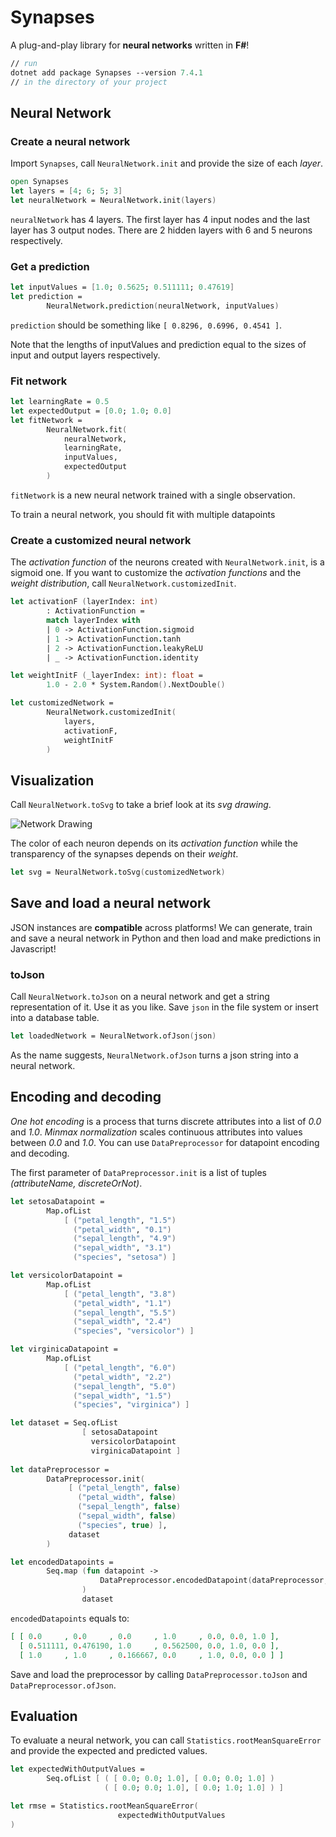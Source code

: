 # Synapses

A plug-and-play library for **neural networks** written in **F#**!

```fsharp
// run
dotnet add package Synapses --version 7.4.1
// in the directory of your project
```

## Neural Network

### Create a neural network

Import `Synapses`, call `NeuralNetwork.init` and provide the size of each _layer_.

```fsharp
open Synapses
let layers = [4; 6; 5; 3]
let neuralNetwork = NeuralNetwork.init(layers)
```

`neuralNetwork` has 4 layers. The first layer has 4 input nodes and the last layer has 3 output nodes.
There are 2 hidden layers with 6 and 5 neurons respectively.

### Get a prediction

```fsharp
let inputValues = [1.0; 0.5625; 0.511111; 0.47619]
let prediction =
        NeuralNetwork.prediction(neuralNetwork, inputValues)
```

`prediction` should be something like `[ 0.8296, 0.6996, 0.4541 ]`.

Note that the lengths of inputValues and prediction equal to the sizes of input and output layers respectively.

### Fit network

```fsharp
let learningRate = 0.5
let expectedOutput = [0.0; 1.0; 0.0]
let fitNetwork =
        NeuralNetwork.fit(
            neuralNetwork,
            learningRate,
            inputValues,
            expectedOutput
        )
```

`fitNetwork` is a new neural network trained with a single observation.

To train a neural network, you should fit with multiple datapoints

### Create a customized neural network

The _activation function_ of the neurons created with `NeuralNetwork.init`, is a sigmoid one.
If you want to customize the _activation functions_ and the _weight distribution_, call `NeuralNetwork.customizedInit`.

```fsharp
let activationF (layerIndex: int)
        : ActivationFunction =
        match layerIndex with
        | 0 -> ActivationFunction.sigmoid
        | 1 -> ActivationFunction.tanh
        | 2 -> ActivationFunction.leakyReLU
        | _ -> ActivationFunction.identity

let weightInitF (_layerIndex: int): float =
        1.0 - 2.0 * System.Random().NextDouble()

let customizedNetwork =
        NeuralNetwork.customizedInit(
            layers,
            activationF,
            weightInitF
        )
```

## Visualization

Call `NeuralNetwork.toSvg` to take a brief look at its _svg drawing_.

![Network Drawing](https://github.com/mrdimosthenis/FSharp.Synapses/blob/master/network-drawing.png?raw=true)

The color of each neuron depends on its _activation function_
while the transparency of the synapses depends on their _weight_.

```fsharp
let svg = NeuralNetwork.toSvg(customizedNetwork)
```

## Save and load a neural network

JSON instances are **compatible** across platforms!
We can generate, train and save a neural network in Python
and then load and make predictions in Javascript!

### toJson

Call `NeuralNetwork.toJson` on a neural network and get a string representation of it.
Use it as you like. Save `json` in the file system or insert into a database table.

```fsharp
let loadedNetwork = NeuralNetwork.ofJson(json)
```

As the name suggests, `NeuralNetwork.ofJson` turns a json string into a neural network.

## Encoding and decoding

_One hot encoding_ is a process that turns discrete attributes into a list of _0.0_ and _1.0_.
_Minmax normalization_ scales continuous attributes into values between _0.0_ and _1.0_.
You can use `DataPreprocessor` for datapoint encoding and decoding.

The first parameter of `DataPreprocessor.init` is a list of tuples _(attributeName, discreteOrNot)_.

```fsharp
let setosaDatapoint =
        Map.ofList
            [ ("petal_length", "1.5")
              ("petal_width", "0.1")
              ("sepal_length", "4.9")
              ("sepal_width", "3.1")
              ("species", "setosa") ]

let versicolorDatapoint =
        Map.ofList
            [ ("petal_length", "3.8")
              ("petal_width", "1.1")
              ("sepal_length", "5.5")
              ("sepal_width", "2.4")
              ("species", "versicolor") ]

let virginicaDatapoint =
        Map.ofList
            [ ("petal_length", "6.0")
              ("petal_width", "2.2")
              ("sepal_length", "5.0")
              ("sepal_width", "1.5")
              ("species", "virginica") ]

let dataset = Seq.ofList
                [ setosaDatapoint
                  versicolorDatapoint
                  virginicaDatapoint ]
                
let dataPreprocessor =
        DataPreprocessor.init(
             [ ("petal_length", false)
               ("petal_width", false)
               ("sepal_length", false)
               ("sepal_width", false)
               ("species", true) ],
             dataset
        )

let encodedDatapoints =
        Seq.map (fun datapoint ->
                    DataPreprocessor.encodedDatapoint(dataPreprocessor, datapoint)
                )
                dataset
```

`encodedDatapoints` equals to:

```json
[ [ 0.0     , 0.0     , 0.0     , 1.0     , 0.0, 0.0, 1.0 ],
  [ 0.511111, 0.476190, 1.0     , 0.562500, 0.0, 1.0, 0.0 ],
  [ 1.0     , 1.0     , 0.166667, 0.0     , 1.0, 0.0, 0.0 ] ]
```

Save and load the preprocessor by calling `DataPreprocessor.toJson` and `DataPreprocessor.ofJson`.

## Evaluation

To evaluate a neural network, you can call `Statistics.rootMeanSquareError` and provide the expected and predicted values.

```fsharp
let expectedWithOutputValues =
        Seq.ofList [ ( [ 0.0; 0.0; 1.0], [ 0.0; 0.0; 1.0] )
                     ( [ 0.0; 0.0; 1.0], [ 0.0; 1.0; 1.0] ) ]

let rmse = Statistics.rootMeanSquareError(
                        expectedWithOutputValues
)
```

